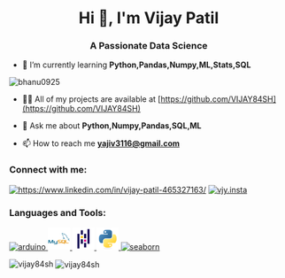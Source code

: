 <h1 align="center">Hi 👋, I'm Vijay Patil</h1>
<h3 align="center">A Passionate Data Science</h3>


- 🌱 I’m currently learning **Python,Pandas,Numpy,ML,Stats,SQL**

<p align="left"> <img src="https://komarev.com/ghpvc/?username=bhanu0925&label=Profile%20views&color=0e75b6&style=flat" alt="bhanu0925" /> </p>

- 👨‍💻 All of my projects are available at [https://github.com/VIJAY84SH](https://github.com/VIJAY84SH)

- 💬 Ask me about **Python,Numpy,Pandas,SQL,ML**

- 📫 How to reach me **yajiv3116@gmail.com**

<h3 align="left">Connect with me:</h3>
<p align="left">
<a href="https://linkedin.com/in/https://www.linkedin.com/in/vijay-patil-465327163/" target="blank"><img align="center" src="https://raw.githubusercontent.com/rahuldkjain/github-profile-readme-generator/master/src/images/icons/Social/linked-in-alt.svg" alt="https://www.linkedin.com/in/vijay-patil-465327163/" height="30" width="40" /></a>
<a href="https://instagram.com/vjy.insta" target="blank"><img align="center" src="https://raw.githubusercontent.com/rahuldkjain/github-profile-readme-generator/master/src/images/icons/Social/instagram.svg" alt="vjy.insta" height="30" width="40" /></a>
</p>

<h3 align="left">Languages and Tools:</h3>
<p align="left"> <a href="https://www.arduino.cc/" target="_blank" rel="noreferrer"> <img src="https://cdn.worldvectorlogo.com/logos/arduino-1.svg" alt="arduino" width="40" height="40"/> </a> <a href="https://www.mysql.com/" target="_blank" rel="noreferrer"> <img src="https://raw.githubusercontent.com/devicons/devicon/master/icons/mysql/mysql-original-wordmark.svg" alt="mysql" width="40" height="40"/> </a> <a href="https://pandas.pydata.org/" target="_blank" rel="noreferrer"> <img src="https://raw.githubusercontent.com/devicons/devicon/2ae2a900d2f041da66e950e4d48052658d850630/icons/pandas/pandas-original.svg" alt="pandas" width="40" height="40"/> </a> <a href="https://www.python.org" target="_blank" rel="noreferrer"> <img src="https://raw.githubusercontent.com/devicons/devicon/master/icons/python/python-original.svg" alt="python" width="40" height="40"/> </a> <a href="https://seaborn.pydata.org/" target="_blank" rel="noreferrer"> <img src="https://seaborn.pydata.org/_images/logo-mark-lightbg.svg" alt="seaborn" width="40" height="40"/> </a> </p>

<p><img align="left" src="https://github-readme-stats.vercel.app/api/top-langs?username=vijay84sh&show_icons=true&locale=en&layout=compact" alt="vijay84sh" /></p>

<p>&nbsp;<img align="center" src="https://github-readme-stats.vercel.app/api?username=vijay84sh&show_icons=true&locale=en" alt="vijay84sh" /></p>

